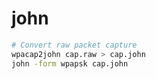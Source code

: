 # john

```bash
# Convert raw packet capture
wpacap2john cap.raw > cap.john
john -form wpapsk cap.john
```
